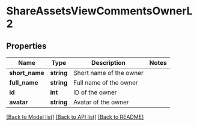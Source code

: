 # ShareAssetsViewCommentsOwnerL2

## Properties
Name | Type | Description | Notes
------------ | ------------- | ------------- | -------------
**short_name** | **string** | Short name of the owner | 
**full_name** | **string** | Full name of the owner | 
**id** | **int** | ID of the owner | 
**avatar** | **string** | Avatar of the owner | 

[[Back to Model list]](../README.md#documentation-for-models) [[Back to API list]](../README.md#documentation-for-api-endpoints) [[Back to README]](../README.md)


